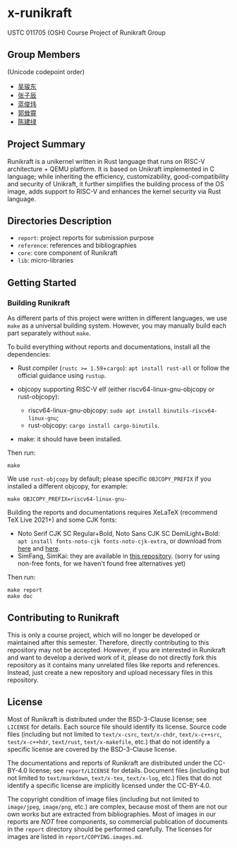 # x-runikraft

USTC 011705 (OSH) Course Project of Runikraft Group

## Group Members

(Unicode codepoint order)
- [吴骏东](https://github.com/wintermelon008)
- [张子辰](https://github.com/WCIofQMandRA)
- [蓝俊玮](https://github.com/Lan13)
- [郭耸霄](https://github.com/gsxgoldenlegendary)
- [陈建绿](https://github.com/hanhainebula)

## Project Summary

Runikraft is a unikernel written in Rust language that runs on RISC-V architecture + QEMU platform. It is based on Unikraft implemented in C language; while inheriting the efficiency, customizability, good-compatibility and security of Unikraft, it further simplifies the building process of the OS image, adds support to RISC-V and enhances the kernel security via Rust language.

## Directories Description

- `report`: project reports for submission purpose
- `reference`: references and bibliographies
- `core`: core component of Runikraft
- `lib`: micro-libraries

 ## Getting Started

### Building Runikraft

As different parts of this project were written in different languages, we use `make` as a universal building system. However, you may manually build each part separately without `make`. 

To build everything without reports and documentations, install all the dependencies:

- Rust compiler (`rustc >= 1.59`+`cargo`): `apt install rust-all` or follow the official guidance using `rustup`.
- objcopy supporting RISC-V elf (either riscv64-linux-gnu-objcopy or rust-objcopy):
    - riscv64-linux-gnu-objcopy: `sudo apt install binutils-riscv64-linux-gnu`;
    - rust-objcopy: `cargo install cargo-binutils`.

- make: it should have been installed.

Then run:

```
make
```

We use `rust-objcopy` by default; please specific `OBJCOPY_PREFIX` if you installed a different objcopy, for example:

```
make OBJCOPY_PREFIX=riscv64-linux-gnu-
```

Building the reports and documentations requires XeLaTeX (recommend TeX Live 2021+) and some CJK fonts:

- Noto Serif CJK SC Regular+Bold, Noto Sans CJK SC DemiLight+Bold: `apt install fonts-noto-cjk fonts-noto-cjk-extra`, or download from [here](https://mirrors.ustc.edu.cn/ubuntu/pool/main/f/fonts-noto-cjk/fonts-noto-cjk-extra_20220127%2Brepack1-1_all.deb) and [here](https://mirrors.ustc.edu.cn/ubuntu/pool/main/f/fonts-noto-cjk/fonts-noto-cjk_20220127%2Brepack1-1_all.deb).
- SimFang, SimKai: they are available in [this repository](https://github.com/Halfish/lstm-ctc-ocr/tree/master/fonts). (sorry for using non-free fonts, for we haven't found free alternatives yet)

Then run:

```
make report
make doc
```

## Contributing to Runikraft

This is only a course project, which will no longer be developed or maintained after this semester. Therefore, directly contributing to this repository may not be accepted. However, if you are interested in Runikraft and want to develop a derived work of it, please do not directly fork this repository as it contains many unrelated files like reports and references. Instead, just create a new repository and upload necessary files in this repository. 

## License

Most of Runikraft is distributed under the BSD-3-Clause license; see `LICENSE` for details. Each source file should identify its license. Source code files (including but not limited to `text/x-csrc`, `text/x-chdr`, `text/x-c++src`, `test/x-c++hdr`, `text/rust`, `text/x-makefile`, etc.) that do not identify a specific license are covered by the BSD-3-Clause license. 

The documentations and reports of Runikraft are distributed under the CC-BY-4.0 license; see `report/LICENSE` for details. Document files (including but not limited to `text/markdown`, `text/x-tex`, `text/x-log`, etc.) files that do not identify a specific license are implicitly licensed under the CC-BY-4.0. 

The copyright condition of image files (including but not limited to `image/jpeg`, `image/png`, etc.) are complex, because most of them are not our own works but are extracted from bibliographies. Most of images in our reports are *NOT* free components, so commercial publication of documents in the `report` directory should be performed carefully.  The licenses for images are listed in  `report/COPYING.images.md`. 
